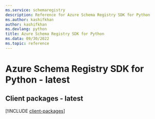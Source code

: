 ```yaml
---
ms.service: schemaregistry
description: Reference for Azure Schema Registry SDK for Python
ms.author: kashifkhan
author: kashifkhan
ms.devlang: python
title: Azure Schema Registry SDK for Python
ms.data: 09/30/2022
ms.topic: reference
---
```

# Azure Schema Registry SDK for Python - latest

## Client packages - latest
[!INCLUDE [client-packages](schema-registry-client-index.md)]